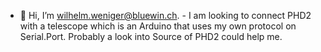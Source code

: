 - 👋 Hi, I’m wilhelm.weniger@bluewin.ch. - I am looking to connect PHD2 with a telescope which is an Arduino that uses my own protocol on Serial.Port. Probably a look into Source of PHD2 could help me.
